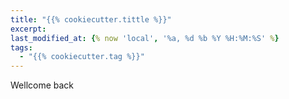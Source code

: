 ```yaml
---
title: "{{% cookiecutter.tittle %}}"
excerpt:
last_modified_at: {% now 'local', '%a, %d %b %Y %H:%M:%S' %}
tags: 
  - "{{% cookiecutter.tag %}}"
---
```


Wellcome back